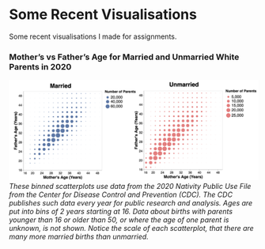 # Some Recent Visualisations

Some recent visualisations I made for assignments. 
 
### Mother’s vs Father’s Age for Married and Unmarried White Parents in 2020
![](https://github.com/maxwellskay/Maxwell_Kay_Portfolio/blob/main/images/Portfolio%20Binned%20Scatterplots%203.png)
*These binned scatterplots use data from the 2020 Nativity Public Use File from the Center for Disease Control and Prevention (CDC). The CDC publishes such data every year for public research and analysis. Ages are put into bins of 2 years starting at 16. Data about births with parents younger than 16 or older than 50, or where the age of one parent is unknown, is not shown. Notice the scale of each scatterplot, that there are many more married births than unmarried.*







